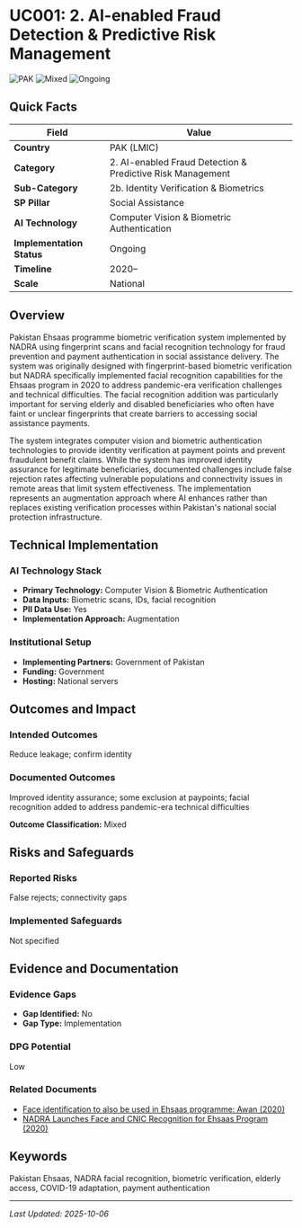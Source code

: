 # UC001: 2. AI-enabled Fraud Detection & Predictive Risk Management

![PAK](https://img.shields.io/badge/PAK-green) ![Mixed](https://img.shields.io/badge/Mixed-blue) ![Ongoing](https://img.shields.io/badge/Ongoing-orange)

## Quick Facts

| Field | Value |
|-------|-------|
| **Country** | PAK (LMIC) |
| **Category** | 2. AI-enabled Fraud Detection & Predictive Risk Management |
| **Sub-Category** | 2b. Identity Verification & Biometrics |
| **SP Pillar** | Social Assistance |
| **AI Technology** | Computer Vision & Biometric Authentication |
| **Implementation Status** | Ongoing |
| **Timeline** | 2020– |
| **Scale** | National |

## Overview

Pakistan Ehsaas programme biometric verification system implemented by NADRA using fingerprint scans and facial recognition technology for fraud prevention and payment authentication in social assistance delivery. The system was originally designed with fingerprint-based biometric verification but NADRA specifically implemented facial recognition capabilities for the Ehsaas program in 2020 to address pandemic-era verification challenges and technical difficulties. The facial recognition addition was particularly important for serving elderly and disabled beneficiaries who often have faint or unclear fingerprints that create barriers to accessing social assistance payments.

The system integrates computer vision and biometric authentication technologies to provide identity verification at payment points and prevent fraudulent benefit claims. While the system has improved identity assurance for legitimate beneficiaries, documented challenges include false rejection rates affecting vulnerable populations and connectivity issues in remote areas that limit system effectiveness. The implementation represents an augmentation approach where AI enhances rather than replaces existing verification processes within Pakistan's national social protection infrastructure.

## Technical Implementation

### AI Technology Stack
- **Primary Technology:** Computer Vision & Biometric Authentication
- **Data Inputs:** Biometric scans, IDs, facial recognition
- **PII Data Use:** Yes
- **Implementation Approach:** Augmentation

### Institutional Setup
- **Implementing Partners:** Government of Pakistan
- **Funding:** Government
- **Hosting:** National servers

## Outcomes and Impact

### Intended Outcomes
Reduce leakage; confirm identity

### Documented Outcomes
Improved identity assurance; some exclusion at paypoints; facial recognition added to address pandemic-era technical difficulties

**Outcome Classification:** Mixed

## Risks and Safeguards

### Reported Risks
False rejects; connectivity gaps

### Implemented Safeguards
Not specified

## Evidence and Documentation

### Evidence Gaps
- **Gap Identified:** No
- **Gap Type:** Implementation

### DPG Potential
Low


### Related Documents

- [Face identification to also be used in Ehsaas programme: Awan (2020)](../../documents/media-news/D001.md)
- [NADRA Launches Face and CNIC Recognition for Ehsaas Program (2020)](../../documents/media-news/D008.md)

## Keywords
Pakistan Ehsaas, NADRA facial recognition, biometric verification, elderly access, COVID-19 adaptation, payment authentication

---
*Last Updated: 2025-10-06*
